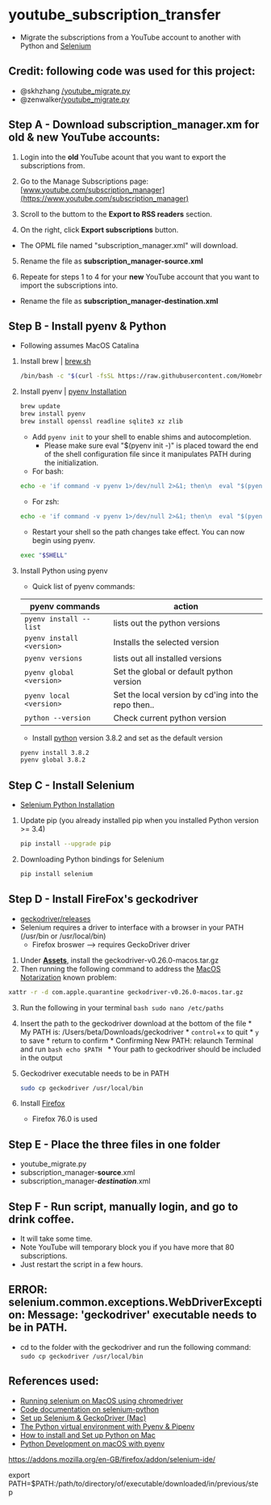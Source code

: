 # youtube_subscription_transfer
* Migrate the subscriptions from a YouTube account to another with Python and [Selenium](https://www.selenium.dev/selenium-ide/)


## Credit: following code was used for this project:
* @skhzhang [/youtube_migrate.py](https://gist.github.com/skhzhang/e12195917db5f6bf8c3e6b02cd6a4af2)
* @zenwalker[/youtube_migrate.py](https://gist.github.com/zenwalker/0037fff3be1fbdb889bb)


## Step A - Download subscription_manager.xm for old & new YouTube accounts:
1. Login into the **old** YouTube acount that you want to export the subscriptions from.

2. Go to the Manage Subscriptions page: [www.youtube.com/subscription_manager](https://www.youtube.com/subscription_manager)

3. Scroll to the buttom to the **Export to RSS readers** section.

4. On the right, click **Export subscriptions** button.
  * The OPML file named "subscription_manager.xml" will download.

5. Rename the file as **subscription_manager-source.xml**

6. Repeate for steps 1 to 4 for your **new** YouTube account that you want to import the subscriptions into.
  * Rename the file as **subscription_manager-destination.xml**

## Step B - Install pyenv & Python
* Following assumes MacOS Catalina
1. Install brew | [brew.sh](https://brew.sh/)
    ```bash
    /bin/bash -c "$(curl -fsSL https://raw.githubusercontent.com/Homebrew/install/master/install.sh)"
    ```

2. Install pyenv | [pyenv Installation](https://github.com/pyenv/pyenv#installation)
    ```bash
    brew update
    brew install pyenv
    brew install openssl readline sqlite3 xz zlib
    ```
    * Add `pyenv init` to your shell to enable shims and autocompletion.
      * Please make sure eval "$(pyenv init -)" is placed toward the end of the shell configuration file since it manipulates PATH during the initialization.
    * For bash:
    ```bash
    echo -e 'if command -v pyenv 1>/dev/null 2>&1; then\n  eval "$(pyenv init -)"\nfi' >> ~/.bash_profile
    ```
    * For zsh:
    ```zsh
    echo -e 'if command -v pyenv 1>/dev/null 2>&1; then\n  eval "$(pyenv init -)"\nfi' >> ~/.zshrc
    ```
    * Restart your shell so the path changes take effect. You can now begin using pyenv.
    ```bash
    exec "$SHELL"
    ```

3. Install Python using pyenv
    * Quick list of pyenv commands:

    | pyenv commands | action |
    |--|--|
    | `pyenv install --list` | lists out the python versions |
    | `pyenv install <version>` | Installs the selected version |
    | `pyenv versions` | lists out all installed versions|
    |  `pyenv global <version>` | Set the global or default python version |
    | `pyenv local <version>` | Set the local version by cd'ing into the repo then.. |
    | `python --version` | Check current python version |

    * Install [python](https://www.python.org/downloads/) version 3.8.2 and set as the default version
    ```bash
    pyenv install 3.8.2
    pyenv global 3.8.2
    ```

## Step C - Install Selenium
  * [Selenium Python Installation](https://selenium-python.readthedocs.io/installation.html)
  1. Update pip (you already installed pip when you installed Python version >= 3.4)
      ```bash
      pip install --upgrade pip
      ```
  2. Downloading Python bindings for Selenium
      ```bash
      pip install selenium
      ```

## Step D - Install FireFox's geckodriver
  * [geckodriver/releases](https://github.com/mozilla/geckodriver/releases)
  * Selenium requires a driver to interface with a browser in your PATH (/usr/bin or /usr/local/bin)
    * Firefox broswer --> requires GeckoDriver driver
  1. Under [**Assets**](https://github.com/mozilla/geckodriver/releases), install the geckodriver-v0.26.0-macos.tar.gz
  2. Then running the following command to address the [MacOS Notarization](https://firefox-source-docs.mozilla.org/testing/geckodriver/Notarization.html) known problem:
  ```bash
  xattr -r -d com.apple.quarantine geckodriver-v0.26.0-macos.tar.gz
  ```
  3. Run the following in your terminal
    ```bash
  sudo nano /etc/paths
    ```
  4. Insert the path to the geckodriver download at the bottom of the file
    * My PATH is: /Users/beta/Downloads/geckodriver
    * `control`+`x` to quit
    * `y` to save
    * return to confirm
    * Confirming New PATH: relaunch Terminal and run
    ```bash
    echo $PATH
    ```
    * Your path to geckodriver should be included in the output
  5. Geckodriver executable needs to be in PATH
      ```bash
      sudo cp geckodriver /usr/local/bin
      ```


3. Install [Firefox](https://www.mozilla.org/en-US/firefox/new/)
    * Firefox 76.0 is used

## Step E - Place the three files in one folder
  * youtube_migrate.py
  * subscription_manager-**source**.xml
  * subscription_manager-***destination***.xml

## Step F - Run script, manually login, and go to drink coffee.
  * It will take some time.
  * Note YouTube will temporary block you if you have more that 80 subscriptions.
  * Just restart the script in a few hours.

## ERROR: selenium.common.exceptions.WebDriverException: Message: 'geckodriver' executable needs to be in PATH.
* cd to the folder with the geckodriver and run the following command: `sudo cp geckodriver /usr/local/bin`


## References used:
* [Running selenium on MacOS using chromedriver](https://medium.com/@KelvinMwinuka/running-selenium-on-macos-using-chromedriver-96ef851282b5)
* [Code documentation on selenium-python](https://selenium-python.readthedocs.io/)
* [Set up Selenium & GeckoDriver \(Mac\)](https://medium.com/dropout-analytics/selenium-and-geckodriver-on-mac-b411dbfe61bc)
* [The Python virtual environment with Pyenv & Pipenv](https://dev.to/writingcode/the-python-virtual-environment-with-pyenv-pipenv-3mlo)
* [How to install and Set up Python on Mac](https://dev.to/brohittv/how-to-install-and-set-up-python-on-mac-29fd?signin=true)
* [Python Development on macOS with pyenv](https://medium.com/python-every-day/python-development-on-macos-with-pyenv-2509c694a808)

https://addons.mozilla.org/en-GB/firefox/addon/selenium-ide/


export PATH=$PATH:/path/to/directory/of/executable/downloaded/in/previous/step


